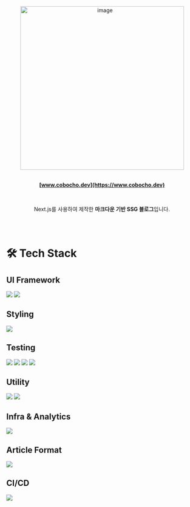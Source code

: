 <div align='center'>

<img width="431" alt="image" src="https://github.com/cobocho/cobocho.dev/assets/99083803/3e123af9-e1eb-494d-88ca-93449ceb78b4">

<br>
<br>

<strong>[www.cobocho.dev](https://www.cobocho.dev)</strong>

<br>

Next.js를 사용하여 제작한 <strong>마크다운 기반 SSG 블로그</strong>입니다.

</div>

</br>

</br>

# 🛠️ Tech Stack

## UI Framework

<div style={{ display: flex }}>

<img src="https://img.shields.io/badge/typescript-3178C6?style=for-the-badge&logo=typescript&logoColor=white">
<img src="https://img.shields.io/badge/next.js-000000?style=for-the-badge&logo=nextdotjs&logoColor=white">

</div>

## Styling

<img src="https://img.shields.io/badge/vanilla extract-FE7EAA?style=for-the-badge&logo=vanilla extract&logoColor=white">

## Testing

<div style={{ display: flex }}>
<img src="https://img.shields.io/badge/jest-C21325?style=for-the-badge&logo=jest&logoColor=white">
<img src="https://img.shields.io/badge/React Testing Library-E33332?style=for-the-badge&logo=testinglibrary&logoColor=white">
<img src="https://img.shields.io/badge/storybook-FF4785?style=for-the-badge&logo=storybook&logoColor=white">
<img src="https://img.shields.io/badge/chromatic-FC521F?style=for-the-badge&logo=chromatic&logoColor=white">
</div>

## Utility

<div style={{ display: flex }}>
<img src="https://img.shields.io/badge/eslint-4B32C3?style=for-the-badge&logo=eslint&logoColor=white">
<img src="https://img.shields.io/badge/prettier-F7B93E?style=for-the-badge&logo=prettier&logoColor=white">
</div>

## Infra & Analytics

<img src="https://img.shields.io/badge/vercel-000000?style=for-the-badge&logo=vercel&logoColor=white">

## Article Format

<img src="https://img.shields.io/badge/markdown-000000?style=for-the-badge&logo=markdown&logoColor=white">

## CI/CD

<img src="https://img.shields.io/badge/github actions-2088FF?style=for-the-badge&logo=githubactions&logoColor=white">

